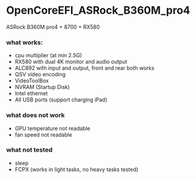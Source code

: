 # OpenCoreEFI_ASRock_B360M_pro4
ASRock B360M pro4 + 8700 + RX580

### what works:
- cpu multiplier (at min 2.5G)
- RX580 with dual 4K monitor and audio output
- ALC892 with input and output, front and rear both works
- QSV video encoding
- VideoToolBox
- NVRAM (Startup Disk)
- Intel ethernet
- All USB ports (support charging iPad)

### what does not work

- GPU temperature not readable
- fan speed not readable

### what not tested

- sleep
- FCPX (works in light tasks, no heavy tasks tested)
